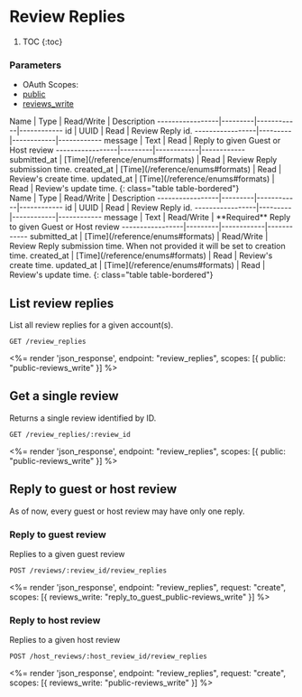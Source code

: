 # Review Replies

1. TOC
{:toc}

### Parameters
<ul class="nav nav-pills" role="tablist">
  <li class="disabled"><a>OAuth Scopes:</a></li>
  <li class="active"><a href="#public" role="tab" data-toggle="pill">public</a></li>
  <li><a href="#reviews_write" role="tab" data-toggle="pill">reviews_write</a></li>
</ul>
<div class="tab-content" markdown="1">
  <div class="tab-pane active" id="public" markdown="1">
Name             | Type    | Read/Write | Description
-----------------|---------|------------|------------
id               | UUID    | Read       | Review Reply id.
-----------------|---------|------------|------------
message          | Text    | Read       | Reply to given Guest or Host review
-----------------|---------|------------|------------
submitted_at     | [Time](/reference/enums#formats) | Read       | Review Reply submission time.
created_at       | [Time](/reference/enums#formats) | Read       | Review's create time.
updated_at       | [Time](/reference/enums#formats) | Read       | Review's update time.
{: class="table table-bordered"}
  </div>
  <div class="tab-pane" id="reviews_write" markdown="1">
Name             | Type    | Read/Write | Description
-----------------|---------|------------|------------
id               | UUID    | Read       | Review Reply id.
-----------------|---------|------------|------------
message          | Text    | Read/Write | **Required** Reply to given Guest or Host review
-----------------|---------|------------|------------
submitted_at     | [Time](/reference/enums#formats) | Read/Write | Review Reply submission time. When not provided it will be set to creation time.
created_at       | [Time](/reference/enums#formats) | Read       | Review's create time.
updated_at       | [Time](/reference/enums#formats) | Read       | Review's update time.
{: class="table table-bordered"}
  </div>
</div>

## List review replies

List all review replies for a given account(s).

~~~
GET /review_replies
~~~

<%= render 'json_response', endpoint: "review_replies", scopes: [{ public: "public-reviews_write" }] %>

## Get a single review

Returns a single review identified by ID.

~~~
GET /review_replies/:review_id
~~~

<%= render 'json_response', endpoint: "review_replies", scopes: [{ public: "public-reviews_write" }] %>

## Reply to guest or host review

<div class="callout callout-info" markdown="1">
  As of now, every guest or host review may have only one reply.
</div>

### Reply to guest review

Replies to a given guest review

~~~
POST /reviews/:review_id/review_replies
~~~

<%= render 'json_response', endpoint: "review_replies", request: "create",
  scopes: [{ reviews_write: "reply_to_guest_public-reviews_write" }] %>

### Reply to host review

Replies to a given host review

~~~
POST /host_reviews/:host_review_id/review_replies
~~~

<%= render 'json_response', endpoint: "review_replies", request: "create",
  scopes: [{ reviews_write: "public-reviews_write" }] %>
